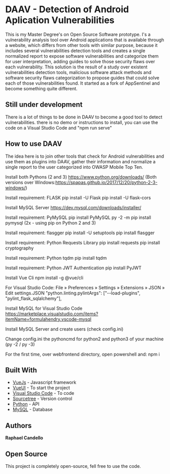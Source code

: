 # DAAV - Detection of Android Aplication Vulnerabilities

This is my Master Degree's on Open Source Software prototype.
I's a vulnerability analysis tool over Android applications that is available through a website, which differs from other tools with similar purpose, because it includes several vulnerabilities detection tools and creates a single normalized report to expose software vulnerabilities and categorize them for user interpretation, adding guides to solve those security flaws over each vulnerability.
This solution is the result of a study over existent vulnerabilities detection tools, malicious software attack methods and software security flaws categorization to propose guides that could solve each of those vulnerabilities found.
It started as a fork of AppSentinel and become something quite different.

## Still under development

There is a lot of things to be done in DAAV to become a good tool to detect vulnerabilities.
there is no demo or instructions to install, you can use the code on a Visual Studio Code and "npm run serve"

## How to use DAAV

The idea here is to join other tools that check for Android vulnerabilities and use them as plugins into DAAV, gather their information and normalize a single report to the user categorized into OWASP Mobile Top Ten.

Install both Pythons (2 and 3)
https://www.python.org/downloads/
(Both versions over Windows:https://spapas.github.io/2017/12/20/python-2-3-windows/)

Install requirement: FLASK
pip install -U Flask
pip install -U flask-cors

Install MySQL Server
https://dev.mysql.com/downloads/installer/

Install requirement: PyMySQL
pip install PyMySQL
py -2 -m pip install pymysql
(2x - using pip on Python 2 and 3)

Install requirement: flasgger
pip install -U setuptools
pip install flasgger

Install requirement: Python Requests Library
pip install requests
pip install cryptography

Install requirement: Python tqdm
pip install tqdm

Install requirement: Python JWT Authentication
pip install PyJWT

Install Vue Cli
npm install -g @vue/cli

For Visual Studio Code:
File » Preferences » Settings » Extensions » JSON » Edit settings.JSON
 "python.linting.pylintArgs": ["--load-plugins", "pylint_flask_sqlalchemy"],

Install MySQL for Visual Studio Code
https://marketplace.visualstudio.com/items?itemName=formulahendry.vscode-mysql

Install MySQL Server and create users (check config.ini)

Change config.ini the pythoncmd for python2 and python3 of your machine (py -2 / py -3)

For the first time, over webfrontend directory, open powershell and: npm i

## Built With

* [VueJs](https://vuejs.org/) - Javascript framework
* [VueUI](https://vueui.github.io/) - To start the project
* [Visual Studio Code](https://code.visualstudio.com/) - To code
* [Sourcetree](https://www.sourcetreeapp.com/) - Version control
* [Python](https://www.python.org/) - API
* [MySQL](https://www.mysql.com/) - Database

## Authors

**Raphael Candello**

## Open Source

This project is completely open-source, fell free to use the code.
